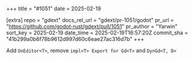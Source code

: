 +++
title = "#1051"
date = 2025-02-19

[extra]
repo = "gdext"
docs_rel_url = "gdext/pr-1051/godot"
pr_url = "https://github.com/godot-rust/gdext/pull/1051"
pr_author = "Yarwin"
sort_key = 2025-02-19
date_time = 2025-02-19T16:57:20Z
commit_sha = "41b299a0b6f78b9612d997d60c6eae27ac316d7b"
+++

Add `OnEditor<T>`, remove `impl<T> Export for Gd<T>` and `DynGd<T, D>`
